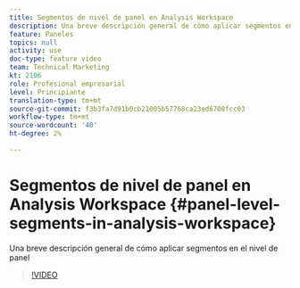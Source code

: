```yaml
---
title: Segmentos de nivel de panel en Analysis Workspace
description: Una breve descripción general de cómo aplicar segmentos en el nivel de panel
feature: Paneles
topics: null
activity: use
doc-type: feature video
team: Technical Marketing
kt: 2106
role: Profesional empresarial
level: Principiante
translation-type: tm+mt
source-git-commit: f3b3fa7d91b0cb21005b57768ca23ed6700fcc03
workflow-type: tm+mt
source-wordcount: '40'
ht-degree: 2%

---
```



# Segmentos de nivel de panel en Analysis Workspace {#panel-level-segments-in-analysis-workspace}

Una breve descripción general de cómo aplicar segmentos en el nivel de panel

>[!VIDEO](https://video.tv.adobe.com/v/24032/?quality=12)
